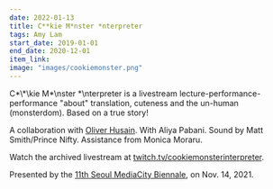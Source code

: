 ```yaml
---
date: 2022-01-13
title: C**kie M*nster *nterpreter
tags: Amy Lam
start_date: 2019-01-01
end_date: 2020-12-01
item_link: 
image: "images/cookiemonster.png"
---
```


C\*\\*\kie M\*\nster \*\nterpreter is a livestream lecture-performance-performance "about" translation, cuteness and the un-human (monsterdom). Based on a true story!

A collaboration with [Oliver Husain](http://www.husain.de/). With Aliya Pabani. Sound by Matt Smith/Prince Nifty. Assistance from Monica Moraru.

Watch the archived livestream at [twitch.tv/cookiemonsterinterpreter](http://twitch.tv/cookiemonsterinterpreter).

Presented by the [11th Seoul MediaCity Biennale](https://www.mediacityseoul.kr/en/c-kie-m-nster-nterpreter), on Nov. 14, 2021.

